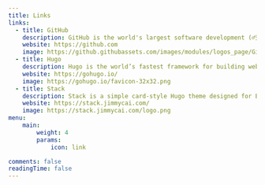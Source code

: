 ```yaml
---
title: Links
links:
  - title: GitHub
    description: GitHub is the world's largest software development (♂交友♂) platform.
    website: https://github.com
    image: https://github.githubassets.com/images/modules/logos_page/GitHub-Mark.png
  - title: Hugo
    description: Hugo is the world’s fastest framework for building websites.
    website: https://gohugo.io/
    image: https://gohugo.io/favicon-32x32.png
  - title: Stack
    description: Stack is a simple card-style Hugo theme designed for Bloggers.
    website: https://stack.jimmycai.com/
    image: https://stack.jimmycai.com/logo.png
menu:
    main: 
        weight: 4
        params:
            icon: link

comments: false
readingTime: false
---
```


<!-- To use this feature, add `links` section to frontmatter.

This page's frontmatter:

```yaml
links:
  - title: GitHub
    description: GitHub is the world's largest software development platform.
    website: https://github.com
    image: https://github.githubassets.com/images/modules/logos_page/GitHub-Mark.png
  - title: TypeScript
    description: TypeScript is a typed superset of JavaScript that compiles to plain JavaScript.
    website: https://www.typescriptlang.org
    image: ts-logo-128.jpg
```

`image` field accepts both local and external images. -->